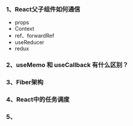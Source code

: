 ### 1、React父子组件如何通信
- props
- Context
- ref、forwardRef
- useReducer
- redux
### 2、useMemo 和 useCallback 有什么区别？

### 3、Fiber架构

### 4、React中的任务调度

### 5、